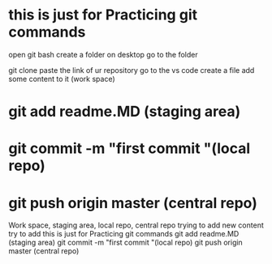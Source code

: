 # this is just for Practicing git commands
open git bash create a folder on desktop go to the folder 

git clone paste the link of ur repository
go to the vs code create a file 
add some content to it (work space)
# git add readme.MD (staging area)
# git commit -m "first commit "(local repo)
# git push origin master (central repo)
Work space,
staging area,
local repo,
central repo
trying to add new content 
try to add 
this is just for Practicing git commands
git add readme.MD (staging area)
git commit -m "first commit "(local repo)
git push origin master (central repo)